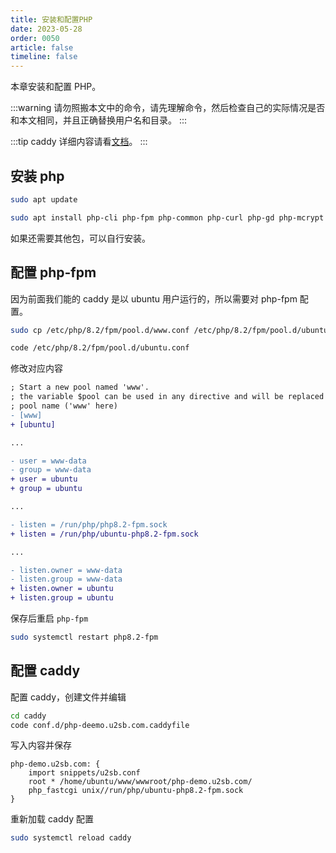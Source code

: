 ```yaml
---
title: 安装和配置PHP
date: 2023-05-28
order: 0050
article: false
timeline: false
---
```


本章安装和配置 PHP。

<!-- more -->

:::warning
请勿照搬本文中的命令，请先理解命令，然后检查自己的实际情况是否和本文相同，并且正确替换用户名和目录。
:::

:::tip
caddy 详细内容请看[文档](https://caddyserver.com/docs/)。
:::

## 安装 php

```bash
sudo apt update

sudo apt install php-cli php-fpm php-common php-curl php-gd php-mcrypt php-xml php-sqlite3
```

如果还需要其他包，可以自行安装。

## 配置 php-fpm

因为前面我们能的 caddy 是以 ubuntu 用户运行的，所以需要对 php-fpm 配置。

```bash
sudo cp /etc/php/8.2/fpm/pool.d/www.conf /etc/php/8.2/fpm/pool.d/ubuntu.conf

code /etc/php/8.2/fpm/pool.d/ubuntu.conf
```

修改对应内容

```diff
; Start a new pool named 'www'.
; the variable $pool can be used in any directive and will be replaced by the
; pool name ('www' here)
- [www]
+ [ubuntu]

...

- user = www-data
- group = www-data
+ user = ubuntu
+ group = ubuntu

...

- listen = /run/php/php8.2-fpm.sock
+ listen = /run/php/ubuntu-php8.2-fpm.sock

...

- listen.owner = www-data
- listen.group = www-data
+ listen.owner = ubuntu
+ listen.group = ubuntu
```

保存后重启 `php-fpm`

```bash
sudo systemctl restart php8.2-fpm
```

## 配置 caddy

配置 caddy，创建文件并编辑

```bash
cd caddy
code conf.d/php-deemo.u2sb.com.caddyfile
```

写入内容并保存

```caddy
php-demo.u2sb.com: {
    import snippets/u2sb.conf
    root * /home/ubuntu/www/wwwroot/php-demo.u2sb.com/
    php_fastcgi unix//run/php/ubuntu-php8.2-fpm.sock
}
```

重新加载 caddy 配置

```bash
sudo systemctl reload caddy
```
